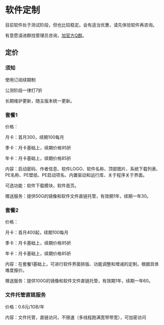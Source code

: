 # 软件定制

目前软件处于测试阶段，但也比较稳定。会有适当优惠，请先体验软件再咨询。

有意愿请进群找管理员咨询，[加官方Q群](https://www.sysri.cn/QQGroup/)。

## 定价
### 须知
使用订阅续期制

公测阶段一律打7折

长期维护更新，随主版本统一更新。

### 套餐1
价格：

月卡：首月300，续期100每月 

季卡：月卡基础上，续期价格95折

年卡：月卡基础上，续期价格85折

内容：启动密码、作者信息、软件LOGO、软件名称、顶部图片、系统下载列表、PE名称、PE壁纸、PE启动项名、内置驱动和运行库、关于程序关于界面。

可选功能：软件下载模块，软件首页。

赠送服务：提供50G的镜像和软件文件直链托管，有效期1年，续期一年30。

### 套餐2
价格：

月卡：首月400起，续期100每月 

季卡：月卡基础上，续期价格95折

年卡：月卡基础上，续期价格85折

内容：在套餐1基础上，可进行软件界面排版、功能调整和增减的定制，根据具体难度报价。

赠送服务：提供100G的镜像和软件文件直链托管，有效期1年，续期一年60。

### 文件托管直链服务
价格：0.6元/1GB/年

内容：文件托管，直链访问，不限速（多线程跑满宽带带宽），可加密访问
